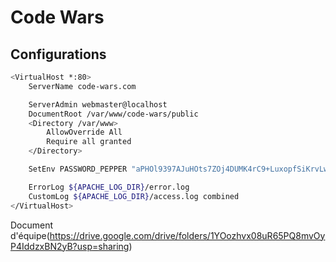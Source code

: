 # Code Wars

## Configurations

```bash
<VirtualHost *:80>
	ServerName code-wars.com

	ServerAdmin webmaster@localhost
	DocumentRoot /var/www/code-wars/public
	<Directory /var/www>
		AllowOverride All
		Require all granted
	</Directory>

	SetEnv PASSWORD_PEPPER "aPHOl9397AJuHOts7ZOj4DUMK4rC9+LuxopfSiKrvLw="

	ErrorLog ${APACHE_LOG_DIR}/error.log
	CustomLog ${APACHE_LOG_DIR}/access.log combined
</VirtualHost>
```

Document d'équipe(https://drive.google.com/drive/folders/1YOozhvx08uR65PQ8mvOyP4IddzxBN2yB?usp=sharing)
